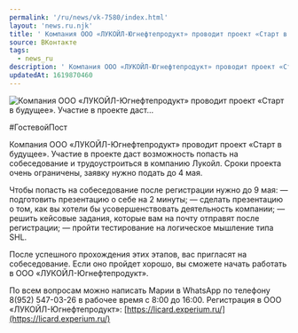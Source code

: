 ```yaml
---
permalink: '/ru/news/vk-7580/index.html'
layout: 'news.ru.njk'
title: ' Компания ООО «ЛУКОЙЛ-Югнефтепродукт» проводит проект «Старт в будущее». Участие в проекте даст…'
source: ВКонтакте
tags:
  - news_ru
description: ' Компания ООО «ЛУКОЙЛ-Югнефтепродукт» проводит проект «Старт в будущее». Участие в проекте даст…'
updatedAt: 1619870460
---
```

![ Компания ООО «ЛУКОЙЛ-Югнефтепродукт» проводит проект «Старт в будущее». Участие в проекте даст…](https://sun9-41.userapi.com/sun9-19/impg/PFGSdefbF90e6sMu1QHvRc06GXh-NbTWHSgylw/sKG8-Cik_0c.jpg?size=1280x720&quality=96&sign=d85b52b9d2fba270a1d60b4b53d057ef&c_uniq_tag=CtbAm74UR5F39FpFOURzysyF8IHI06wnxrfsaDqRS6c&type=album)

#ГостевойПост

Компания ООО «ЛУКОЙЛ-Югнефтепродукт» проводит проект «Старт в будущее». Участие в проекте даст возможность попасть на собеседование и трудоустроиться в компанию Лукойл. Сроки проекта очень ограничены, заявку нужно подать до 4 мая.

Чтобы попасть на собеседование после регистрации нужно до 9 мая:
— подготовить презентацию о себе на 2 минуты;
— сделать презентацию о том, как вы хотели бы усовершенствовать деятельность компании;
— решить кейсовые задания, которые вам на почту отправят после регистрации;
— пройти тестирование на логическое мышление типа SHL.

После успешного прохождения этих этапов, вас пригласят на собеседование. Если оно пройдет хорошо, вы сможете начать работать в ООО «ЛУКОЙЛ-Югнефтепродукт».

По всем вопросам можно написать Марии в WhatsApp по телефону 8(952) 547-03-26 в рабочее время с 8:00 до 16:00.
Регистрация в ООО «ЛУКОЙЛ-Югнефтепродукт»: [https://licard.experium.ru/](https://licard.experium.ru/)

